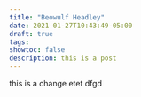```yaml
---
title: "Beowulf Headley"
date: 2021-01-27T10:43:49-05:00
draft: true
tags:
showtoc: false
description: this is a post
---
```

this is a change
etet
dfgd
